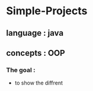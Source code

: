 # Simple-Projects
## language : java <br />
## concepts : OOP  <br >
### The goal : 
- to show the diffrent
